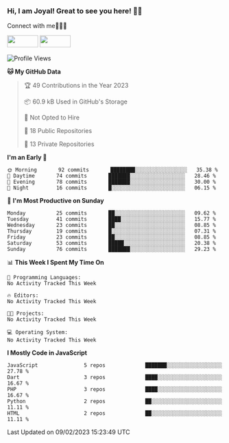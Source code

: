 ### Hi, I am Joyal! Great to see you here! 👨‍💻

Connect with me🧑🏼‍💻

[<img src="https://img.shields.io/badge/--twitter?label=Twitter&logo=Twitter&style=social"  width="72px" height="28px">](https://twitter.com/joyalDev) [<img src="https://img.shields.io/badge/--linkedin?label=LinkedIn&logo=LinkedIn&style=social"  width="72px" height="28px">](https://www.linkedin.com/in/joyal-raphel-588760191/)



<!--START_SECTION:waka-->
![Profile Views](http://img.shields.io/badge/Profile%20Views-300-blue)

**🐱 My GitHub Data** 

> 🏆 49 Contributions in the Year 2023
 > 
> 📦 60.9 kB Used in GitHub's Storage 
 > 
> 🚫 Not Opted to Hire
 > 
> 📜 18 Public Repositories 
 > 
> 🔑 13 Private Repositories  
 > 
**I'm an Early 🐤** 

```text
🌞 Morning       92 commits       ████████░░░░░░░░░░░░░░░░░   35.38 % 
🌆 Daytime       74 commits       ███████░░░░░░░░░░░░░░░░░░   28.46 % 
🌃 Evening       78 commits       ███████░░░░░░░░░░░░░░░░░░   30.00 % 
🌙 Night         16 commits       █░░░░░░░░░░░░░░░░░░░░░░░░   06.15 % 

```
📅 **I'm Most Productive on Sunday** 

```text
Monday          25 commits       ██░░░░░░░░░░░░░░░░░░░░░░░   09.62 % 
Tuesday         41 commits       ████░░░░░░░░░░░░░░░░░░░░░   15.77 % 
Wednesday       23 commits       ██░░░░░░░░░░░░░░░░░░░░░░░   08.85 % 
Thursday        19 commits       █░░░░░░░░░░░░░░░░░░░░░░░░   07.31 % 
Friday          23 commits       ██░░░░░░░░░░░░░░░░░░░░░░░   08.85 % 
Saturday        53 commits       █████░░░░░░░░░░░░░░░░░░░░   20.38 % 
Sunday          76 commits       ███████░░░░░░░░░░░░░░░░░░   29.23 % 

```


📊 **This Week I Spent My Time On** 

```text
💬 Programming Languages: 
No Activity Tracked This Week

🔥 Editors: 
No Activity Tracked This Week

🐱‍💻 Projects: 
No Activity Tracked This Week

💻 Operating System: 
No Activity Tracked This Week

```

**I Mostly Code in JavaScript** 

```text
JavaScript               5 repos             ███████░░░░░░░░░░░░░░░░░░   27.78 % 
Dart                     3 repos             ████░░░░░░░░░░░░░░░░░░░░░   16.67 % 
PHP                      3 repos             ████░░░░░░░░░░░░░░░░░░░░░   16.67 % 
Python                   2 repos             ██░░░░░░░░░░░░░░░░░░░░░░░   11.11 % 
HTML                     2 repos             ██░░░░░░░░░░░░░░░░░░░░░░░   11.11 % 

```



 Last Updated on 09/02/2023 15:23:49 UTC
<!--END_SECTION:waka-->
